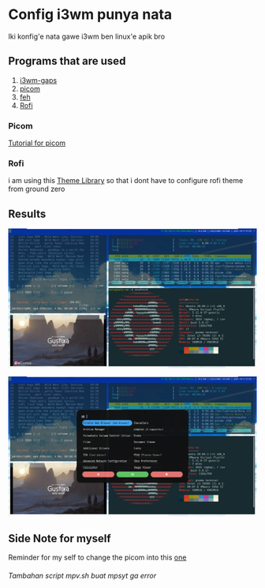 # Config i3wm punya nata
Iki konfig'e nata gawe i3wm ben linux'e apik bro

## Programs that are used
1. [i3wm-gaps](https://github.com/Airblader/i3)
2. [picom](https://github.com/yshui/picom)
3. [feh](https://feh.finalrewind.org/)
4. [Rofi](https://github.com/davatorium/rofi)

### Picom
[Tutorial for picom](https://www.linuxfordevices.com/tutorials/linux/picom)

### Rofi
i am using this [Theme Library](https://github.com/adi1090x/rofi) so that i dont have to configure rofi theme from ground zero

## Results
![Hasil](https://github.com/Takane42/i3wm-config-nata/blob/master/Image/commandline.png "Hasilnya gan")

![Hasil](https://github.com/Takane42/i3wm-config-nata/blob/master/Image/Rofi%20Menu.png "Hasilnya gan")

## Side Note for myself

Reminder for my self to change the picom into this [one](https://github.com/jonaburg/picom)

###### Tambahan script mpv.sh buat mpsyt ga error